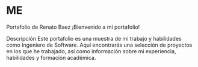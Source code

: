 # ME
Portafolio de Renato Baez
¡Bienvenido a mi portafolio!

Descripción
Este portafolio es una muestra de mi trabajo y habilidades como Ingeniero de Software. Aquí encontrarás una selección de proyectos en los que he trabajado, así como información sobre mi experiencia, habilidades y formación académica.
